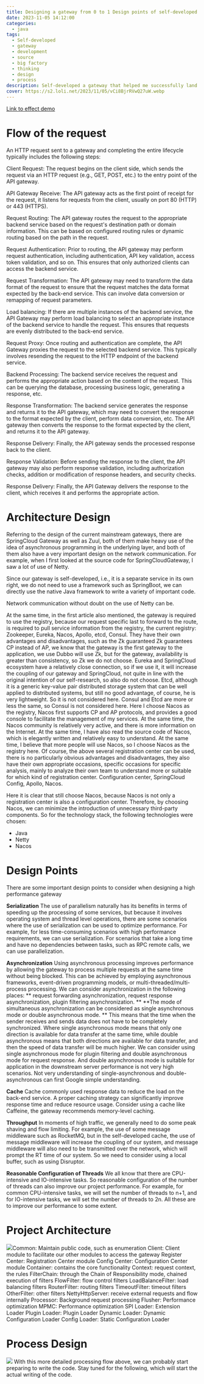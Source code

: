 ```yaml
---
title: Designing a gateway from 0 to 1 Design points of self-developed gateway and architectural design
date: 2023-11-05 14:12:00
categories: 
  - java
tags: 
  - Self-developed
  - gateway
  - development
  - source
  - big factory
  - thinking
  - design
  - process
description: Self-developed a gateway that helped me successfully land a big factory. This is a complete set of my complete design out of a gateway from 0 to 1, the information contains the thinking process, flow charts, source code and other kinds of information.
cover: https://s2.loli.net/2023/11/05/vCi8BjrRVwQ27uW.webp
---
```

[Link to effect demo](https://www.bilibili.com/video/BV1eC4y1n73c/?vd_source=1d4d63e205b3ad352b4771f87295d16d#reply747752344)

# Flow of the request

An HTTP request sent to a gateway and completing the entire lifecycle typically includes the following steps:

Client Request: The request begins on the client side, which sends the request via an HTTP request (e.g., GET, POST, etc.) to the entry point of the API gateway.

API Gateway Receive: The API gateway acts as the first point of receipt for the request, it listens for requests from the client, usually on port 80 (HTTP) or 443 (HTTPS).

Request Routing: The API gateway routes the request to the appropriate backend service based on the request's destination path or domain information. This can be based on configured routing rules or dynamic routing based on the path in the request.

Request Authentication: Prior to routing, the API gateway may perform request authentication, including authentication, API key validation, access token validation, and so on. This ensures that only authorized clients can access the backend service.

Request Transformation: The API gateway may need to transform the data format of the request to ensure that the request matches the data format expected by the back-end service. This can involve data conversion or remapping of request parameters.

Load balancing: If there are multiple instances of the backend service, the API Gateway may perform load balancing to select an appropriate instance of the backend service to handle the request. This ensures that requests are evenly distributed to the back-end service.

Request Proxy: Once routing and authentication are complete, the API Gateway proxies the request to the selected backend service. This typically involves resending the request to the HTTP endpoint of the backend service.

Backend Processing: The backend service receives the request and performs the appropriate action based on the content of the request. This can be querying the database, processing business logic, generating a response, etc.

Response Transformation: The backend service generates the response and returns it to the API gateway, which may need to convert the response to the format expected by the client, perform data conversion, etc. The API gateway then converts the response to the format expected by the client, and returns it to the API gateway.

Response Delivery: Finally, the API gateway sends the processed response back to the client.

Response Validation: Before sending the response to the client, the API gateway may also perform response validation, including authorization checks, addition or modification of response headers, and security checks.

Response Delivery: Finally, the API Gateway delivers the response to the client, which receives it and performs the appropriate action.

# Architecture Design

Referring to the design of the current mainstream gateways, there are SpringCloud Gateway as well as Zuul, both of them make heavy use of the idea of asynchronous programming in the underlying layer, and both of them also have a very important design on the network communication. For example, when I first looked at the source code for SpringCloudGateway, I saw a lot of use of Netty.

Since our gateway is self-developed, i.e., it is a separate service in its own right, we do not need to use a framework such as SpringBoot, we can directly use the native Java framework to write a variety of important code.

Network communication without doubt on the use of Netty can be.

At the same time, in the first article also mentioned, the gateway is required to use the registry, because our request specific last to forward to the route, is required to pull service information from the registry, the current registry: Zookeeper, Eureka, Nacos, Apollo, etcd, Consul. They have their own advantages and disadvantages, such as the Zk guaranteed Zk guarantees CP instead of AP, we know that the gateway is the first gateway to the application, we use Dubbo will use Zk, but for the gateway, availability is greater than consistency, so Zk we do not choose. Eureka and SpringCloud ecosystem have a relatively close connection, so if we use it, it will increase the coupling of our gateway and SpringCloud, not quite in line with the original intention of our self-research, so also do not choose. Etcd, although it is a generic key-value pair distributed storage system that can be well applied to distributed systems, but still no good advantage, of course, he is very lightweight. So it is not considered here. Consul and Etcd are more or less the same, so Consul is not considered here. Here I choose Nacos as the registry, Nacos first supports CP and AP protocols, and provides a good console to facilitate the management of my services. At the same time, the Nacos community is relatively very active, and there is more information on the Internet. At the same time, I have also read the source code of Nacos, which is elegantly written and relatively easy to understand. At the same time, I believe that more people will use Nacos, so I choose Nacos as the registry here. Of course, the above several registration center can be used, there is no particularly obvious advantages and disadvantages, they also have their own appropriate occasions, specific occasions for specific analysis, mainly to analyze their own team to understand more or suitable for which kind of registration center. Configuration center, SpringCloud Config, Apollo, Nacos.

Here it is clear that still choose Nacos, because Nacos is not only a registration center is also a configuration center. Therefore, by choosing Nacos, we can minimize the introduction of unnecessary third-party components. So for the technology stack, the following technologies were chosen:

* Java
* Netty
* Nacos

# Design Points

There are some important design points to consider when designing a high performance gateway

**Serialization** The use of parallelism naturally has its benefits in terms of speeding up the processing of some services, but because it involves operating system and thread level operations, there are some scenarios where the use of serialization can be used to optimize performance. For example, for less time-consuming scenarios with high performance requirements, we can use serialization. For scenarios that take a long time and have no dependencies between tasks, such as RPC remote calls, we can use parallelization.

**Asynchronization** Using asynchronous processing improves performance by allowing the gateway to process multiple requests at the same time without being blocked. This can be achieved by employing asynchronous frameworks, event-driven programming models, or multi-threaded/multi-process processing. We can consider asynchronization in the following places: ** request forwarding asynchronization, request response asynchronization, plugin filtering asynchronization. ** **The mode of simultaneous asynchronization can be considered as single asynchronous mode or double asynchronous mode. ** This means that the time when the sender receives and sends data does not have to be completely synchronized. Where single asynchronous mode means that only one direction is available for data transfer at the same time, while double asynchronous means that both directions are available for data transfer, and then the speed of data transfer will be much higher. We can consider using single asynchronous mode for plugin filtering and double asynchronous mode for request response. And double asynchronous mode is suitable for application in the downstream server performance is not very high scenarios. Not very understanding of single-asynchronous and double-asynchronous can first Google simple understanding.

**Cache** Cache commonly used response data to reduce the load on the back-end service. A proper caching strategy can significantly improve response time and reduce resource usage. Consider using a cache like Caffeine, the gateway recommends memory-level caching.

**Throughput** In moments of high traffic, we generally need to do some peak shaving and flow limiting. For example, the use of some message middleware such as RocketMQ, but in the self-developed cache, the use of message middleware will increase the coupling of our system, and message middleware will also need to be transmitted over the network, which will prompt the RT time of our system. So we need to consider using a local buffer, such as using Disruptor.

**Reasonable Configuration of Threads** We all know that there are CPU-intensive and IO-intensive tasks. So reasonable configuration of the number of threads can also improve our project performance. For example, for common CPU-intensive tasks, we will set the number of threads to n+1, and for IO-intensive tasks, we will set the number of threads to 2n. All these are to improve our performance to some extent.

# Project Architecture

![](https://s2.loli.net/2023/11/05/Wzr2ol56HwbCMhg.webp)Common: Maintain public code, such as enumeration Client: Client module to facilitate our other modules to access the gateway Register Center: Registration Center module Config Center: Configuration Center module Container: contains the core functionality Context: request context, the rules FilterChain: through the Chain of Responsibility mode, chained execution of filters FlowFilter: flow control filters LoadBalanceFilter: load balancing filters RouterFilter: routing filters TimeoutFilter: timeout filters OtherFilter: other filters NettyHttpServer: receive external requests and flow internally Processor: Background request processing Flusher: Performance optimization MPMC: Performance optimization SPI Loader: Extension Loader Plugin Loader: Plugin Loader Dynamic Loader: Dynamic Configuration Loader Config Loader: Static Configuration Loader

# Process Design

![](https://s2.loli.net/2023/11/05/HQR8lWBUiXmfMTK.webp) With this more detailed processing flow above, we can probably start preparing to write the code. Stay tuned for the following, which will start the actual writing of the code.
